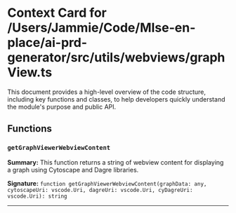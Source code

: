 # Context Card for /Users/Jammie/Code/MIse-en-place/ai-prd-generator/src/utils/webviews/graphView.ts

This document provides a high-level overview of the code structure, including key functions and classes, to help developers quickly understand the module's purpose and public API.

## Functions

### `getGraphViewerWebviewContent`

**Summary:** This function returns a string of webview content for displaying a graph using Cytoscape and Dagre libraries.

**Signature:** `function getGraphViewerWebviewContent(graphData: any, cytoscapeUri: vscode.Uri, dagreUri: vscode.Uri, cyDagreUri: vscode.Uri): string`

---
